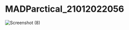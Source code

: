 # MADParctical_21012022056
![Screenshot (8)](https://user-images.githubusercontent.com/110801459/186223200-584e9028-eafa-4e8b-863c-d8dfbcfe461c.png)
